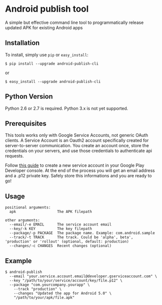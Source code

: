 # Android publish tool

A simple but effective command line tool to programmatically release updated APK for existing Android apps


## Installation
To install, simply use `pip` or `easy_install`:

```
$ pip install --upgrade android-publish-cli
```

or

```
$ easy_install --upgrade android-publish-cli
```


## Python Version
Python 2.6 or 2.7 is required. Python 3.x is not yet supported.


## Prerequisites

This tools works only with Google Service Accounts, not generic OAuth clients. A Service Account is an Oauth2 account specifically created for server-to-server communication. You create an account once, store the credentials on your servers, and use those credentials to authenticate api requests.

Follow [this guide](https://developers.google.com/android-publisher/getting_started) to create a new service account in your Google Play Developer console. At the end of the process you will get an email address and a .p12 private key. Safely store this informations and you are ready to go!

## Usage

```
positional arguments:
  apk                   The APK filepath

other arguments:
  --email/-e EMAIL      The service account email
  --key/-k KEY          The key filepath
  --package/-p PACKAGE  The package name. Example: com.android.sample
  --track/-t TRACK      The track. Could be 'alpha', beta', 'production' or 'rollout' (optional, default: production)
  --changes/-c CHANGES  Recent changes (optional)
```

## Example

```
$ android-publish
  --email "your.service.account.email@developer.gserviceaccount.com" \
  --key "/path/to/your/service/account/key/file.p12" \
  --package "com.yourcompany.yourapp" \
    --track "production" \
    --changes "Updated the app for Android 5.0" \
    "/path/to/your/apk/file.apk"
```


